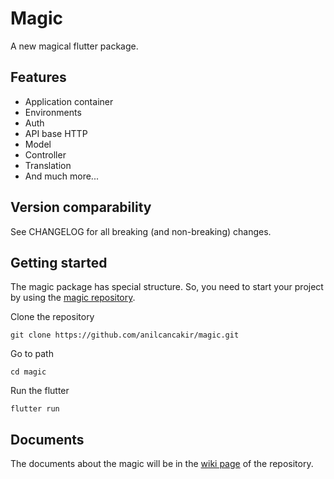 
# Magic

A new magical flutter package.

## Features

- Application container
- Environments
- Auth
- API base HTTP
- Model
- Controller
- Translation
- And much more...

## Version comparability

See CHANGELOG for all breaking (and non-breaking) changes.

## Getting started

The magic package has special structure. So, you need to start your project by using the [magic repository](https://github.com/anilcancakir/magic).

Clone the repository

```
git clone https://github.com/anilcancakir/magic.git
```

Go to path

```
cd magic
```

Run the flutter

```
flutter run
```

## Documents

The documents about the magic will be in the [wiki page](https://github.com/anilcancakir/magic/wiki) of the repository.